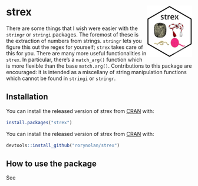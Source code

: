 
<!-- README.md is generated from README.Rmd. Please edit that file -->

# strex <img src="man/figures/logo.png" align="right" height=140/>

There are some things that I wish were easier with the `stringr` or
`stringi` packages. The foremost of these is the extraction of numbers
from strings. `stringr` lets you figure this out the regex for yourself;
`strex` takes care of this for you. There are many more useful
functionalities in `strex`. In particular, there’s a `match_arg()`
function which is more flexible than the base `match.arg()`.
Contributions to this package are encouraged: it is intended as a
miscellany of string manipulation functions which cannot be found in
`stringi` or `stringr`.

## Installation

You can install the released version of strex from
[CRAN](https://CRAN.R-project.org) with:

``` r
install.packages("strex")
```

You can install the released version of strex from
[CRAN](https://CRAN.R-project.org) with:

``` r
devtools::install_github("rorynolan/strex")
```

## How to use the package

See
